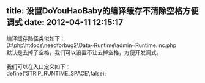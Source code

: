 title: 设置DoYouHaoBaby的编译缓存不清除空格方便调式
date: 2012-04-11 12:15:17
---

编译缓存路径类似如下：<br/>D:\php\htdocs\needforbug2\Data\~Runtime\admin\~Runtime.inc.php<br/>默认是去掉了空格，我们可以设置不让去掉空格，方便开发调式。<br/><br/>我们可以在入口定义如下：<br/>define('STRIP_RUNTIME_SPACE',false);
